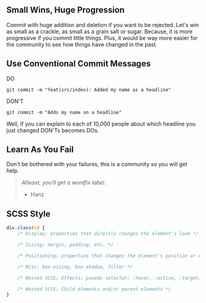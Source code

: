 ## Small Wins, Huge Progression
Commit with huge addition and deletion if you want to be rejected.
Let's win as small as a crackle, as small as a grain salt or sugar.
Because, it is more progressive if you commit little things.
Plus, it would be way more easier for the community to see how things have changed in the past.

## Use Conventional Commit Messages
DO
```
git commit -m "feat(src/index): Added my name as a headline"
```
DON'T
```
git commit -m "Adds my name on a headline"
```
Well, if you can explain to each of 10,000 people about which headline you just changed DON'Ts becomes DOs.

## Learn As You Fail
Don't be bothered with your failures,
this is a community so you will get help.

> *Atleast, you'll get a wontfix label.*
> - Hanz

## SCSS Style
```scss
div.class#id {
	/* Display; properties that directly changes the element's look */

	/* Sizing; margin, padding, etc. */

	/* Positioning; properties that changes the element's position or rotation */

	/* Misc; box-sizing, box-shadow, filter */

	/* Nested SCSS; Effects; psuedo selector; :hover, :active, :target, etc. */

	/* Nested SCSS; Child elements and/or parent elements */
}
```
